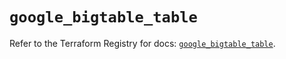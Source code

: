 # `google_bigtable_table`

Refer to the Terraform Registry for docs: [`google_bigtable_table`](https://registry.terraform.io/providers/hashicorp/google/6.26.0/docs/resources/bigtable_table).

